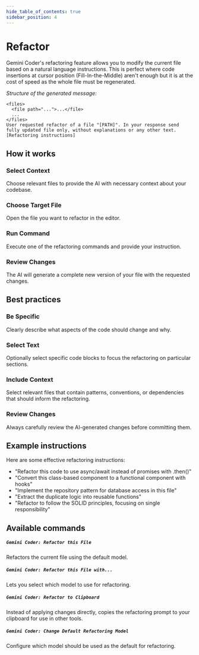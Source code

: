 ```yaml
---
hide_table_of_contents: true
sidebar_position: 4
---
```


# Refactor

Gemini Coder's refactoring feature allows you to modify the current file based on a natural language instructions. This is perfect where code insertions at cursor position (Fill-In-the-Middle) aren't enough but it is at the cost of speed as the whole file must be regenerated.

_Structure of the generated message:_

```
<files>
  <file path="...">...</file>
  ...
</files>
User requested refactor of a file "[PATH]". In your response send fully updated file only, without explanations or any other text.
[Refactoring instructions]
```

## How it works

### Select Context

Choose relevant files to provide the AI with necessary context about your codebase.

### Choose Target File

Open the file you want to refactor in the editor.

### Run Command

Execute one of the refactoring commands and provide your instruction.

### Review Changes

The AI will generate a complete new version of your file with the requested changes.

## Best practices

### Be Specific

Clearly describe what aspects of the code should change and why.

### Select Text

Optionally select specific code blocks to focus the refactoring on particular sections.

### Include Context

Select relevant files that contain patterns, conventions, or dependencies that should inform the refactoring.

### Review Changes

Always carefully review the AI-generated changes before committing them.

## Example instructions

Here are some effective refactoring instructions:

- "Refactor this code to use async/await instead of promises with .then()"
- "Convert this class-based component to a functional component with hooks"
- "Implement the repository pattern for database access in this file"
- "Extract the duplicate logic into reusable functions"
- "Refactor to follow the SOLID principles, focusing on single responsibility"

## Available commands

##### `Gemini Coder: Refactor this File`

Refactors the current file using the default model.

##### `Gemini Coder: Refactor this File with...`

Lets you select which model to use for refactoring.

##### `Gemini Coder: Refactor to Clipboard`

Instead of applying changes directly, copies the refactoring prompt to your clipboard for use in other tools.

##### `Gemini Coder: Change Default Refactoring Model`

Configure which model should be used as the default for refactoring.
